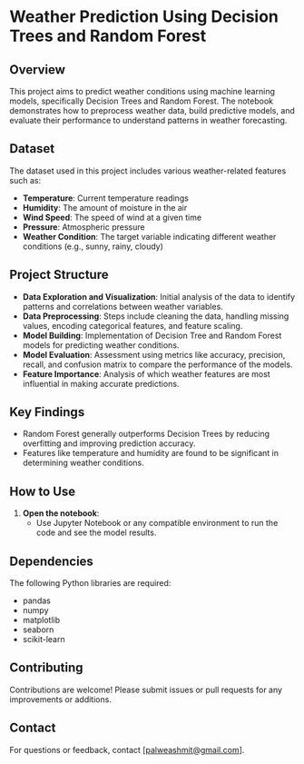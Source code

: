 # Weather Prediction Using Decision Trees and Random Forest

## Overview

This project aims to predict weather conditions using machine learning models, specifically Decision Trees and Random Forest. The notebook demonstrates how to preprocess weather data, build predictive models, and evaluate their performance to understand patterns in weather forecasting.

## Dataset

The dataset used in this project includes various weather-related features such as:
- **Temperature**: Current temperature readings
- **Humidity**: The amount of moisture in the air
- **Wind Speed**: The speed of wind at a given time
- **Pressure**: Atmospheric pressure
- **Weather Condition**: The target variable indicating different weather conditions (e.g., sunny, rainy, cloudy)

## Project Structure

- **Data Exploration and Visualization**: Initial analysis of the data to identify patterns and correlations between weather variables.
- **Data Preprocessing**: Steps include cleaning the data, handling missing values, encoding categorical features, and feature scaling.
- **Model Building**: Implementation of Decision Tree and Random Forest models for predicting weather conditions.
- **Model Evaluation**: Assessment using metrics like accuracy, precision, recall, and confusion matrix to compare the performance of the models.
- **Feature Importance**: Analysis of which weather features are most influential in making accurate predictions.

## Key Findings

- Random Forest generally outperforms Decision Trees by reducing overfitting and improving prediction accuracy.
- Features like temperature and humidity are found to be significant in determining weather conditions.

## How to Use

1. **Open the notebook**:
   - Use Jupyter Notebook or any compatible environment to run the code and see the model results.

## Dependencies

The following Python libraries are required:
- pandas
- numpy
- matplotlib
- seaborn
- scikit-learn

## Contributing

Contributions are welcome! Please submit issues or pull requests for any improvements or additions.

## Contact

For questions or feedback, contact [palweashmit@gmail.com].
